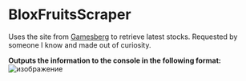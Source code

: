 # BloxFruitsScraper
Uses the site from [Gamesberg](https://www.gamersberg.com) to retrieve latest stocks. Requested by someone I know and made out of curiosity.

**Outputs the information to the console in the following format:**
![изображение](https://github.com/user-attachments/assets/26400411-b864-4619-b0cb-d7dbe53e5f89)
